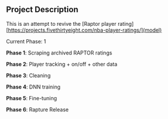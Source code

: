 ## Project Description

This is an attempt to revive the [Raptor player rating][https://projects.fivethirtyeight.com/nba-player-ratings/](model)

Current Phase: 1

**Phase 1**: Scraping archived RAPTOR ratings

**Phase 2**: Player tracking + on/off + other data

**Phase 3**: Cleaning

**Phase 4**: DNN training

**Phase 5**: Fine-tuning

**Phase 6**: Rapture Release
